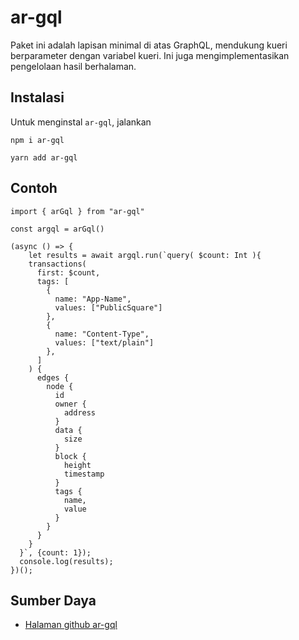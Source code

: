 # ar-gql
Paket ini adalah lapisan minimal di atas GraphQL, mendukung kueri berparameter dengan variabel kueri. Ini juga mengimplementasikan pengelolaan hasil berhalaman.

## Instalasi

Untuk menginstal `ar-gql`, jalankan
<CodeGroup>
 <CodeGroupItem title="NPM">

```console:no-line-numbers
npm i ar-gql
```
 </CodeGroupItem>
 <CodeGroupItem title="YARN">

```console:no-line-numbers
yarn add ar-gql
```
  </CodeGroupItem>
</CodeGroup>

## Contoh
```js:no-line-numbers
import { arGql } from "ar-gql"

const argql = arGql()

(async () => {
	let results = await argql.run(`query( $count: Int ){
    transactions(
      first: $count, 
      tags: [
        {
          name: "App-Name",
          values: ["PublicSquare"]
        },
        {
          name: "Content-Type",
          values: ["text/plain"]
        },
      ]
    ) {
      edges {
        node {
          id
          owner {
            address
          }
          data {
            size
          }
          block {
            height
            timestamp
          }
          tags {
            name,
            value
          }
        }
      }
    }
  }`, {count: 1});
  console.log(results);
})();
```

## Sumber Daya
* [Halaman github ar-gql](https://github.com/johnletey/arGql)